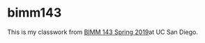 # bimm143

This is my classwork from [BIMM 143 Spring 2019](https://bioboot.github.io/bimm143_S19/)at UC San Diego. 

